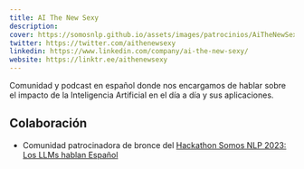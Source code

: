 ```yaml
---
title: AI The New Sexy
description:
cover: https://somosnlp.github.io/assets/images/patrocinios/AiTheNewSexy.PNG
twitter: https://twitter.com/aithenewsexy
linkedin: https://www.linkedin.com/company/ai-the-new-sexy/
website: https://linktr.ee/aithenewsexy
---
```


Comunidad y podcast en español donde nos encargamos de hablar sobre el impacto de la Inteligencia Artificial en el día a día y sus aplicaciones.

## Colaboración
- Comunidad patrocinadora de bronce del [Hackathon Somos NLP 2023: Los LLMs hablan Español](/hackathon)
